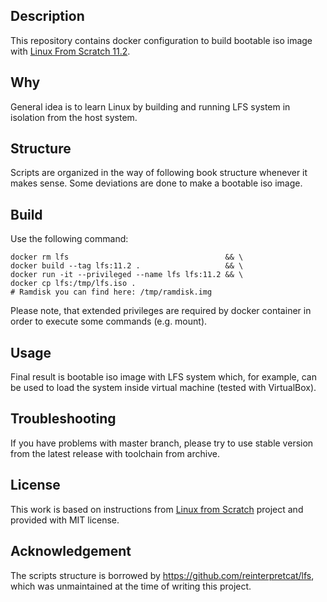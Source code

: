 ## Description

This repository contains docker configuration to build bootable iso
image with [Linux From Scratch 11.2](https://www.linuxfromscratch.org/lfs/downloads/11.2/LFS-BOOK-11.2.pdf).

## Why

General idea is to learn Linux by building and running LFS system in
isolation from the host system.

## Structure

Scripts are organized in the way of following book structure whenever
it makes sense. Some deviations are done to make a bootable iso image.

## Build

Use the following command:

    docker rm lfs                                   && \
    docker build --tag lfs:11.2 .                   && \
    docker run -it --privileged --name lfs lfs:11.2 && \
    docker cp lfs:/tmp/lfs.iso .
    # Ramdisk you can find here: /tmp/ramdisk.img

Please note, that extended privileges are required by docker container
in order to execute some commands (e.g. mount).

## Usage

Final result is bootable iso image with LFS system which, for
example, can be used to load the system inside virtual machine (tested with VirtualBox).

## Troubleshooting

If you have problems with master branch, please try to use stable version from the latest release with toolchain from archive.

## License

This work is based on instructions from [Linux from Scratch](http://www.linuxfromscratch.org/lfs)
project and provided with MIT license.

## Acknowledgement
The scripts structure is borrowed by https://github.com/reinterpretcat/lfs, which was unmaintained at
the time of writing this project.
